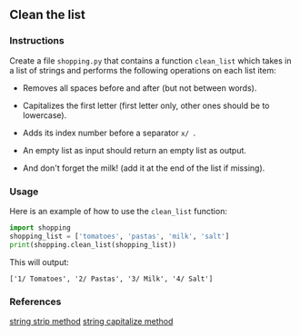 ## Clean the list

### Instructions

Create a file `shopping.py` that contains a function `clean_list` which takes in a list of strings and performs the following operations on each list item:

- Removes all spaces before and after (but not between words).

- Capitalizes the first letter (first letter only, other ones should be to lowercase).

- Adds its index number before a separator `x/ `.

- An empty list as input should return an empty list as output.

- And don't forget the milk! (add it at the end of the list if missing).

### Usage

Here is an example of how to use the `clean_list` function:

```python
import shopping
shopping_list = ['tomatoes', 'pastas', 'milk', 'salt']
print(shopping.clean_list(shopping_list))
```

This will output:

```console
['1/ Tomatoes', '2/ Pastas', '3/ Milk', '4/ Salt']
```

### References

[string strip method](https://www.w3schools.com/python/ref_string_strip.asp)
[string capitalize method](https://www.w3schools.com/python/ref_string_capitalize.asp)
